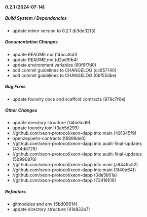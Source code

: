 #### 0.2.1 (2024-07-14)

##### Build System / Dependencies

*  update minor version to 0.2.1 (b3de32f3)

##### Documentation Changes

*  update README.md (f45cc8a0)
*  update README.md (d2ad9fb4)
*  update environment variables (60f6f7d0)
*  add commit guidelines to CHANGELOG (cc857140)
*  add commit guidelines to CHANGELOG (0bf55dbe)

##### Bug Fixes

*  update foundry docs and scaffold contracts (979c7f6e)

##### Other Changes

*  update directory structure (14be3cd9)
*  update foundry.toml (3ab5d299)
* //github.com/xeon-protocol/xeon-dapp into main (491345f9)
*  openzeppelin-contracts (f8899de0)
* //github.com/xeon-protocol/xeon-dapp into audit-final-updates (434dd729)
* //github.com/xeon-protocol/xeon-dapp into audit-final-updates (5b990876)
* //github.com/xeon-protocol/xeon-dapp into main (a8449c52)
* //github.com/xeon-protocol/xeon-dapp into main (3f40e64f)
* //github.com/xeon-protocol/xeon-dapp (0de5b01a)
* //github.com/xeon-protocol/xeon-dapp (72418f08)

##### Refactors

*  gitmodules and env (5bd09914)
*  update directory structure (41e932e7)

